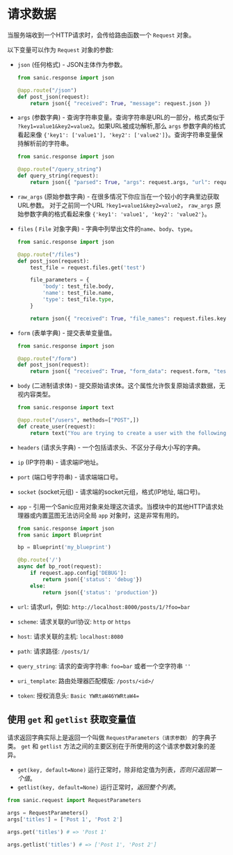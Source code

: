 # 请求数据

当服务端收到一个HTTP请求时，会传给路由函数一个 `Request` 对象。

以下变量可以作为 `Request` 对象的参数:

- `json` (任何格式) - JSON主体作为参数。

  ```python
  from sanic.response import json

  @app.route("/json")
  def post_json(request):
      return json({ "received": True, "message": request.json })
  ```

- `args` (参数字典) - 查询字符串变量。查询字符串是URL的一部分，格式类似于 `?key1=value1&key2=value2`。如果URL被成功解析,那么 `args` 参数字典的格式看起来像 `{'key1': ['value1'], 'key2': ['value2']}`。查询字符串变量保持解析前的字符串。

  ```python
  from sanic.response import json

  @app.route("/query_string")
  def query_string(request):
      return json({ "parsed": True, "args": request.args, "url": request.url, "query_string": request.query_string })
  ```

- `raw_args` (原始参数字典) - 在很多情况下你应当在一个较小的字典里边获取URL参数。 对于之前同一个URL `?key1=value1&key2=value2`， `raw_args` 原始参数字典的格式看起来像 `{'key1': 'value1', 'key2': 'value2'}`。

- `files` ( `File` 对象字典) - 字典中列举出文件的`name`、`body`、`type`。

  ```python
  from sanic.response import json

  @app.route("/files")
  def post_json(request):
      test_file = request.files.get('test')

      file_parameters = {
          'body': test_file.body,
          'name': test_file.name,
          'type': test_file.type,
      }

      return json({ "received": True, "file_names": request.files.keys(), "test_file_parameters": file_parameters })
  ```

- `form` (表单字典) - 提交表单变量值。

  ```python
  from sanic.response import json

  @app.route("/form")
  def post_json(request):
      return json({ "received": True, "form_data": request.form, "test": request.form.get('test') })
  ```

- `body` (二进制请求体) - 提交原始请求体。这个属性允许恢复原始请求数据，无视内容类型。

  ```python
  from sanic.response import text

  @app.route("/users", methods=["POST",])
  def create_user(request):
      return text("You are trying to create a user with the following POST: %s" % request.body)
  ```

- `headers` (请求头字典) - 一个包括请求头、不区分子母大小写的字典。

- `ip` (IP字符串) - 请求端IP地址。

- `port` (端口号字符串) - 请求端端口号。

- `socket` (socket元组) - 请求端的socket元组，格式(IP地址, 端口号)。

- `app` - 引用一个Sanic应用对象来处理这次请求。当模块中的其他HTTP请求处理器或内置蓝图无法访问全局 `app` 对象时，这是非常有用的。

  ```python
  from sanic.response import json
  from sanic import Blueprint

  bp = Blueprint('my_blueprint')

  @bp.route('/')
  async def bp_root(request):
      if request.app.config['DEBUG']:
          return json({'status': 'debug'})
      else:
          return json({'status': 'production'})

  ```
- `url`: 请求url，例如: `http://localhost:8000/posts/1/?foo=bar`
- `scheme`: 请求关联的url协议: `http` or `https`
- `host`: 请求关联的主机: `localhost:8080`
- `path`: 请求路径: `/posts/1/`
- `query_string`: 请求的查询字符串: `foo=bar` 或者一个空字符串 `''`
- `uri_template`: 路由处理器匹配模版: `/posts/<id>/`
- `token`: 授权消息头: `Basic YWRtaW46YWRtaW4=`


## 使用 `get` 和 `getlist` 获取变量值

请求返回字典实际上是返回一个叫做 `RequestParameters（请求参数）` 的字典子类。 `get` 和 `getlist` 方法之间的主要区别在于所使用的这个请求参数对象的差异。

- `get(key, default=None)` 运行正常时，除非给定值为列表，*否则只返回第一个值*。
- `getlist(key, default=None)` 运行正常时，*返回整个列表*。

```python
from sanic.request import RequestParameters

args = RequestParameters()
args['titles'] = ['Post 1', 'Post 2']

args.get('titles') # => 'Post 1'

args.getlist('titles') # => ['Post 1', 'Post 2']
```
